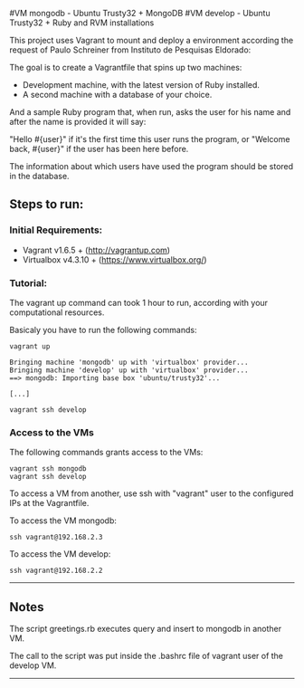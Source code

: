 #VM mongodb - Ubuntu Trusty32 + MongoDB
#VM develop - Ubuntu Trusty32 + Ruby and RVM installations

This project uses Vagrant to mount and deploy a environment
according the request of Paulo Schreiner from Instituto de
Pesquisas Eldorado:

The goal is to create a Vagrantfile that spins up two machines:

 - Development machine, with the latest version of Ruby installed.
 - A second machine with a database of your choice.

And a sample Ruby program that, when run, asks the user for his
name and after the name is provided it will say:

"Hello #{user}" if it's the first time this user runs the program, or
"Welcome back, #{user}" if the user has been here before.

The information about which users have used the program should be
stored in the database.

## Steps to run:

### Initial Requirements:

  * Vagrant v1.6.5 + (http://vagrantup.com)
  * Virtualbox v4.3.10 + (https://www.virtualbox.org/)

### Tutorial:
    
The vagrant up command can took 1 hour to run, according with
your computational resources.

Basicaly you have to run the following commands:
    
    vagrant up

    Bringing machine 'mongodb' up with 'virtualbox' provider...
    Bringing machine 'develop' up with 'virtualbox' provider...
    ==> mongodb: Importing base box 'ubuntu/trusty32'...

    [...]

    vagrant ssh develop

### Access to the VMs

The following commands grants access to the VMs:

    vagrant ssh mongodb
    vagrant ssh develop

To access a VM from another, use ssh with "vagrant" user to the
configured IPs at the Vagrantfile.

To access the VM mongodb:

    ssh vagrant@192.168.2.3

To access the VM develop:

    ssh vagrant@192.168.2.2

---

## Notes

The script greetings.rb executes query and insert to mongodb
in another VM.

The call to the script was put inside the .bashrc file of
vagrant user of the develop VM.
 

---
